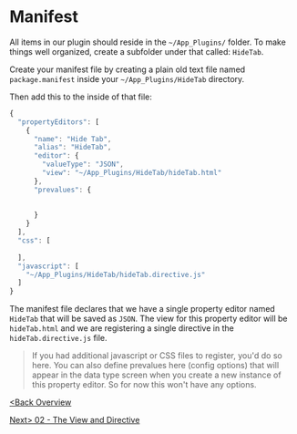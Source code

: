 # Manifest

All items in our plugin should reside in the `~/App_Plugins/` folder.  To make things well organized, create a subfolder under that called: `HideTab`.

Create your manifest file by creating a plain old text file named `package.manifest` inside your `~/App_Plugins/HideTab` directory.

Then add this to the inside of that file:

```js
{
  "propertyEditors": [
    {
      "name": "Hide Tab",
      "alias": "HideTab",
      "editor": {
        "valueType": "JSON",
        "view": "~/App_Plugins/HideTab/hideTab.html"
      },
      "prevalues": {
        
        
      }
    }
  ],
  "css": [
   
  ],
  "javascript": [
    "~/App_Plugins/HideTab/hideTab.directive.js"
  ]
}
```

The manifest file declares that we have a single property editor named `HideTab` that will be saved as `JSON`.  The view for this property editor will be `hideTab.html` and we are registering a single directive in the `hideTab.directive.js` file.

>If you had additional javascript or CSS files to register, you'd do so here.  You can also define prevalues here (config options) that will appear in the data type screen when you create a new instance of this property editor.  So for now this won't have any options.

[<Back Overview](README.md)

[Next> 02 - The View and Directive](02%20-%20The%20View%20and%20Directive.md)